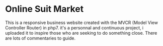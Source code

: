 # Online Suit Market
This is a responsive business website created with the MVCR (Model View Controller Router) in php7. it's a personnal and continuous project, i uploaded it to inspire those who are seeking to do something close.
There are lots of commentaries to guide. 
